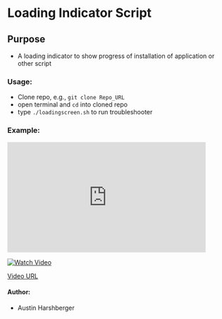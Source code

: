 # Loading Indicator Script 
## Purpose
* A loading indicator to show progress of installation of application or other script

### Usage:
* Clone repo, e.g., `git clone Repo_URL`
* open terminal and `cd` into cloned repo
*  type `./loadingscreen.sh` to run troubleshooter

### Example:
<iframe width="450" height="250" src="https://www.youtube.com/embed/oxmKa1qp35E" frameborder="0" allow="autoplay; encrypted-media" allowfullscreen></iframe>

[![Watch Video](https://i.ytimg.com/vi/oxmKa1qp35E/hqdefault.jpg?sqp=-oaymwEZCNACELwBSFXyq4qpAwsIARUAAIhCGAFwAQ==&rs=AOn4CLCYcCw0DuarfuvUbKzrVJqxoY3DWA)](https://www.youtube.com/embed/oxmKa1qp35E/watch?v=VID)

<a href='https://youtu.be/oxmKa1qp35E'>Video URL</a>

#### Author:
* Austin Harshberger